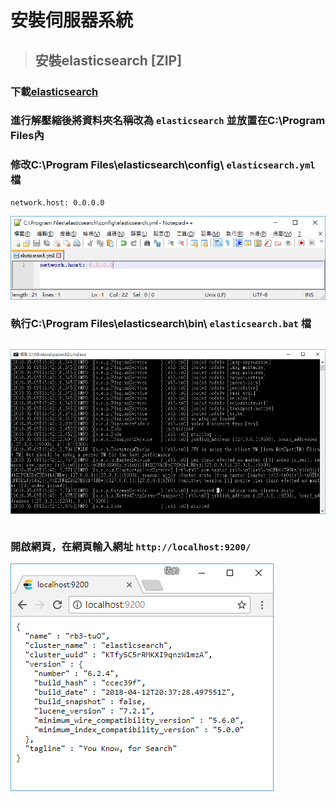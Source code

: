 # **__安裝伺服器系統__**
> ## 安裝elasticsearch [ZIP]
 ### 下載[elasticsearch](https://www.elastic.co/downloads/elasticsearch) 
 ### 進行解壓縮後將資料夾名稱改為 `elasticsearch` 並放置在C:\Program Files內
 ### 修改C:\Program Files\elasticsearch\config\ `elasticsearch.yml` 檔
    network.host: 0.0.0.0
![elasticsearchsetyml](image/elasticsearchsetyml.png)
 ### 執行C:\Program Files\elasticsearch\bin\ `elasticsearch.bat` 檔
![batfile](image/elasticsearchbatfile.png)
 ### 開啟網頁，在網頁輸入網址 `http://localhost:9200/`
![localhost9200](image/localhost9200.png)
